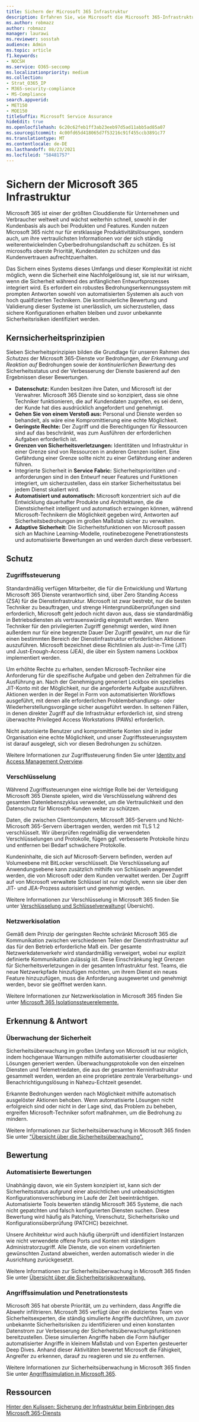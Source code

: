 ```yaml
---
title: Sichern der Microsoft 365 Infrastruktur
description: Erfahren Sie, wie Microsoft die Microsoft 365-Infrastruktur sichert.
ms.author: robmazz
author: robmazz
manager: laurawi
ms.reviewer: sosstah
audience: Admin
ms.topic: article
f1.keywords:
- NOCSH
ms.service: O365-seccomp
ms.localizationpriority: medium
ms.collection:
- Strat_O365_IP
- M365-security-compliance
- MS-Compliance
search.appverid:
- MET150
- MOE150
titleSuffix: Microsoft Service Assurance
hideEdit: true
ms.openlocfilehash: 6c20c62feb1ff3ab23eeb97d5ad11abb5ad85a07
ms.sourcegitcommit: 4c00fd65d418065d7f53216c91f455ccb3891c77
ms.translationtype: MT
ms.contentlocale: de-DE
ms.lasthandoff: 08/23/2021
ms.locfileid: "58481757"
---
```

# <a name="securing-the-microsoft-365-infrastructure"></a>Sichern der Microsoft 365 Infrastruktur

Microsoft 365 ist einer der größten Clouddienste für Unternehmen und Verbraucher weltweit und wächst weiterhin schnell, sowohl in der Kundenbasis als auch bei Produkten und Features. Kunden nutzen Microsoft 365 nicht nur für erstklassige Produktivitätslösungen, sondern auch, um ihre vertraulichsten Informationen vor der sich ständig weiterentwickelnden Cyberbedrohungslandschaft zu schützen. Es ist microsofts oberste Priorität, Kundendaten zu schützen und das Kundenvertrauen aufrechtzuerhalten.

Das Sichern eines Systems dieses Umfangs und dieser Komplexität ist nicht möglich, wenn die Sicherheit eine Nachfolgelösung ist, sie ist nur wirksam, wenn die Sicherheit während des anfänglichen Entwurfsprozesses integriert wird. Es erfordert ein robustes Bedrohungserkennungssystem mit prompten Antworten sowohl von automatisierten Systemen als auch von hoch qualifizierten Technikern. Die kontinuierliche Bewertung und Validierung dieser Systeme ist unerlässlich, um sicherzustellen, dass sichere Konfigurationen erhalten bleiben und zuvor unbekannte Sicherheitsrisiken identifiziert werden.

## <a name="core-security-principles"></a>Kernsicherheitsprinzipien

Sieben Sicherheitsprinzipien bilden die Grundlage für unseren Rahmen des *Schutzes* der Microsoft 365-Dienste vor Bedrohungen, *der Erkennung und Reaktion auf* Bedrohungen sowie der *kontinuierlichen Bewertung* des Sicherheitsstatus und der Verbesserung der Dienste basierend auf den Ergebnissen dieser Bewertungen.

- **Datenschutz:** Kunden besitzen ihre Daten, und Microsoft ist der Verwahrer. Microsoft 365 Dienste sind so konzipiert, dass sie ohne Techniker funktionieren, die auf Kundendaten zugreifen, es sei denn, der Kunde hat dies ausdrücklich angefordert und genehmigt.
- **Gehen Sie von einem Verstoß aus:** Personal und Dienste werden so behandelt, als wäre eine Kompromittierung eine echte Möglichkeit.
- **Geringste Rechte:** Der Zugriff und die Berechtigungen für Ressourcen sind auf das beschränkt, was zum Ausführen der erforderlichen Aufgaben erforderlich ist.
- **Grenzen von Sicherheitsverletzungen:** Identitäten und Infrastruktur in einer Grenze sind von Ressourcen in anderen Grenzen isoliert. Eine Gefährdung einer Grenze sollte nicht zu einer Gefährdung einer anderen führen.
- Integrierte Sicherheit in **Service Fabric:** Sicherheitsprioritäten und -anforderungen sind in den Entwurf neuer Features und Funktionen integriert, um sicherzustellen, dass ein starker Sicherheitsstatus bei jedem Dienst skaliert wird.
- **Automatisiert und automatisch:** Microsoft konzentriert sich auf die Entwicklung dauerhafter Produkte und Architekturen, die die Dienstsicherheit intelligent und automatisch erzwingen können, während Microsoft-Technikern die Möglichkeit gegeben wird, Antworten auf Sicherheitsbedrohungen im großen Maßstab sicher zu verwalten.
- **Adaptive Sicherheit:** Die Sicherheitsfunktionen von Microsoft passen sich an Machine Learning-Modelle, routinebezogene Penetrationstests und automatisierte Bewertungen an und werden durch diese verbessert.

## <a name="protection"></a>Schutz

### <a name="access-control"></a>Zugriffssteuerung

Standardmäßig verfügen Mitarbeiter, die für die Entwicklung und Wartung Microsoft 365 Dienste verantwortlich sind, über Zero Standing Access (ZSA) für die Dienstinfrastruktur. Microsoft ist zwar bestrebt, nur die besten Techniker zu beauftragen, und strenge Hintergrundüberprüfungen sind erforderlich, Microsoft geht jedoch nicht davon aus, dass sie standardmäßig in Betriebsdiensten als vertrauenswürdig eingestuft werden. Wenn Techniker für den privilegierten Zugriff genehmigt werden, wird ihnen außerdem nur für eine begrenzte Dauer Der Zugriff gewährt, um nur die für einen bestimmten Bereich der Dienstinfrastruktur erforderlichen Aktionen auszuführen. Microsoft bezeichnet diese Richtlinien als Just-in-Time (JIT) und Just-Enough-Access (JEA), die über ein System namens Lockbox implementiert werden.

Um erhöhte Rechte zu erhalten, senden Microsoft-Techniker eine Anforderung für die spezifische Aufgabe und geben den Zeitrahmen für die Ausführung an. Nach der Genehmigung generiert Lockbox ein spezielles JIT-Konto mit der Möglichkeit, nur die angeforderte Aufgabe auszuführen. Aktionen werden in der Regel in Form von automatisierten Workflows ausgeführt, mit denen alle erforderlichen Problembehandlungs- oder Wiederherstellungsvorgänge sicher ausgeführt werden. In seltenen Fällen, in denen direkter Zugriff auf die Infrastruktur erforderlich ist, sind streng überwachte Privileged Access Workstations (PAWs) erforderlich.

Nicht autorisierte Benutzer und kompromittierte Konten sind in jeder Organisation eine echte Möglichkeit, und unser Zugriffssteuerungssystem ist darauf ausgelegt, sich vor diesen Bedrohungen zu schützen.

Weitere Informationen zur Zugriffssteuerung finden Sie unter [Identity and Access Management Overview](assurance-identity-and-access-management.md).

### <a name="encryption"></a>Verschlüsselung

Während Zugriffssteuerungen eine wichtige Rolle bei der Verteidigung Microsoft 365 Dienste spielen, wird die Verschlüsselung während des gesamten Datenlebenszyklus verwendet, um die Vertraulichkeit und den Datenschutz für Microsoft-Kunden weiter zu schützen.

Daten, die zwischen Clientcomputern, Microsoft 365-Servern und Nicht-Microsoft 365-Servern übertragen werden, werden mit TLS 1.2 verschlüsselt. Wir überprüfen regelmäßig die verwendeten Verschlüsselungen und Protokolle, fügen ggf. verbesserte Protokolle hinzu und entfernen bei Bedarf schwächere Protokolle.

Kundeninhalte, die sich auf Microsoft-Servern befinden, werden auf Volumeebene mit BitLocker verschlüsselt. Die Verschlüsselung auf Anwendungsebene kann zusätzlich mithilfe von Schlüsseln angewendet werden, die von Microsoft oder dem Kunden verwaltet werden. Der Zugriff auf von Microsoft verwaltete Schlüssel ist nur möglich, wenn sie über den JIT- und JEA-Prozess autorisiert und genehmigt werden.

Weitere Informationen zur Verschlüsselung in Microsoft 365 finden Sie unter [Verschlüsselung und Schlüsselverwaltung](assurance-encryption.md)( Übersicht).

### <a name="network-isolation"></a>Netzwerkisolation

Gemäß dem Prinzip der geringsten Rechte schränkt Microsoft 365 die Kommunikation zwischen verschiedenen Teilen der Dienstinfrastruktur auf das für den Betrieb erforderliche Maß ein. Der gesamte Netzwerkdatenverkehr wird standardmäßig verweigert, wobei nur explizit definierte Kommunikation zulässig ist. Diese Einschränkung legt Grenzen für Sicherheitsverletzungen in der gesamten Infrastruktur fest. Teams, die neue Netzwerkpfade hinzufügen möchten, um ihrem Dienst ein neues Feature hinzuzufügen, muss die Anforderung ausgewertet und genehmigt werden, bevor sie geöffnet werden kann.

Weitere Informationen zur Netzwerkisolation in Microsoft 365 finden Sie unter [Microsoft 365 Isolationssteuerelemente.](/microsoft-365/enterprise/microsoft-365-isolation-controls)

## <a name="detection--response"></a>Erkennung & Antwort

### <a name="security-monitoring"></a>Überwachung der Sicherheit

Sicherheitsüberwachung im großen Umfang von Microsoft ist nur möglich, indem hochgenaue Warnungen mithilfe automatisierter cloudbasierter Lösungen generiert werden. Überwachungsprotokolle von den einzelnen Diensten und Telemetriedaten, die aus der gesamten Kerninfrastruktur gesammelt werden, werden an eine proprietäre zentrale Verarbeitungs- und Benachrichtigungslösung in Nahezu-Echtzeit gesendet.

Erkannte Bedrohungen werden nach Möglichkeit mithilfe automatisch ausgelöster Aktionen behoben. Wenn automatisierte Lösungen nicht erfolgreich sind oder nicht in der Lage sind, das Problem zu beheben, ergreifen Microsoft-Techniker sofort maßnahmen, um die Bedrohung zu mindern.

Weitere Informationen zur Sicherheitsüberwachung in Microsoft 365 finden Sie unter ["Übersicht über die Sicherheitsüberwachung".](assurance-security-monitoring.md)

## <a name="assessment"></a>Bewertung

### <a name="automated-assessments"></a>Automatisierte Bewertungen

Unabhängig davon, wie ein System konzipiert ist, kann sich der Sicherheitsstatus aufgrund einer absichtlichen und unbeabsichtigten Konfigurationsverschiebung im Laufe der Zeit beeinträchtigen. Automatisierte Tools bewerten ständig Microsoft 365 Systeme, die nach nicht gepatchten und falsch konfigurierten Diensten suchen. Diese Bewertung wird häufig als Patching, Virenschutz, Sicherheitsrisiko und Konfigurationsüberprüfung (PATCHC) bezeichnet.

Unsere Architektur wird auch häufig überprüft und identifiziert Instanzen wie nicht verwendete offene Ports und Konten mit ständigem Administratorzugriff. Alle Dienste, die von einem vordefinierten gewünschten Zustand abweichen, werden automatisch wieder in die Ausrichtung zurückgesetzt.

Weitere Informationen zur Sicherheitsüberwachung in Microsoft 365 finden Sie unter [Übersicht über die Sicherheitsrisikoverwaltung.](assurance-vulnerability-management.md)

### <a name="attack-simulation-and-penetration-testing"></a>Angriffssimulation und Penetrationstests

Microsoft 365 hat oberste Priorität, um zu verhindern, dass Angriffe die Abwehr infiltrieren. Microsoft 365 verfügt über ein dediziertes Team von Sicherheitsexperten, die ständig simulierte Angriffe durchführen, um zuvor unbekannte Sicherheitsrisiken zu identifizieren und einen konstanten Datenstrom zur Verbesserung der Sicherheitsüberwachungsfunktionen bereitzustellen. Diese simulierten Angriffe haben die Form häufiger automatisierter Angriffe in kleinem Maßstab und von Experten gesteuerter Deep Dives. Anhand dieser Aktivitäten bewertet Microsoft die Fähigkeit, Angreifer zu erkennen, darauf zu reagieren und sie zu entfernen.

Weitere Informationen zur Sicherheitsüberwachung in Microsoft 365 finden Sie unter [Angriffssimulation in Microsoft 365](assurance-monitoring-and-testing.md).

## <a name="resources"></a>Ressourcen

[Hinter den Kulissen: Sicherung der Infrastruktur beim Einbringen des Microsoft 365-Diensts](https://download.microsoft.com/download/c/4/5/c45b197e-f0d9-4f40-bd5f-ed8fc7d0cd8c/M365DCSecurityIntro_Whitepaper.pdf)
